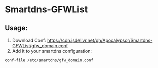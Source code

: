 # Smartdns-GFWList
## Usage:
1. Download Conf: https://cdn.jsdelivr.net/gh/Apocalypsor/Smartdns-GFWList/gfw_domain.conf
2. Add it to your smartdns configuration:
```
conf-file /etc/smartdns/gfw_domain.conf
```
